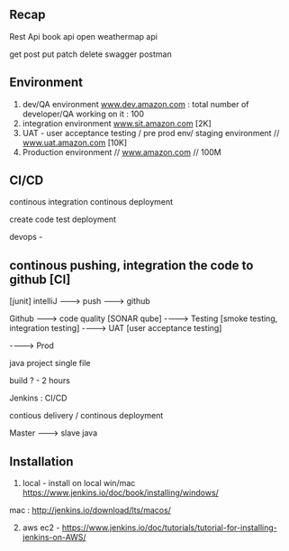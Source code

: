 ## Recap 

Rest Api 
book api 
open weathermap api 

get post put patch delete 
swagger
postman 




## Environment
1. dev/QA environment www.dev.amazon.com   : total number of developer/QA working on it : 100
2. integration environment www.sit.amazon.com [2K]
3. UAT - user acceptance testing / pre prod env/ staging environment // www.uat.amazon.com [10K]
4. Production environment // www.amazon.com // 100M



## CI/CD 

continous integration 
continous deployment 

create code
test
deployment


devops - 


## continous pushing, integration the code to github [CI]
[junit]
intelliJ  ---> push ---> github 

Github ---> code quality [SONAR qube]
----> Testing [smoke testing, integration testing]
----> UAT [user acceptance testing]

----> Prod


java project 
single file






build ? - 2 hours 



Jenkins : CI/CD

contious delivery / continous deployment 


Master ---> slave 
java 


## Installation 

1. local - install on local win/mac
   https://www.jenkins.io/doc/book/installing/windows/

mac : http://jenkins.io/download/lts/macos/

2. aws ec2 - 
https://www.jenkins.io/doc/tutorials/tutorial-for-installing-jenkins-on-AWS/


















